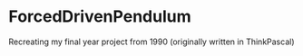 ForcedDrivenPendulum
====================

Recreating my final year project from 1990 (originally written in ThinkPascal)
